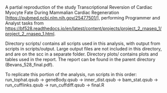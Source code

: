 A partial reproduction of the study Transcriptional Reversion of Cardiac Myocyte Fate During Mammalian Cardiac Regeneration [https://pubmed.ncbi.nlm.nih.gov/25477501/], performing Programmer and Analyst tasks from https://bf528.readthedocs.io/en/latest/content/projects/project_2_rnaseq_1/project_2_rnaseq_1.html.

Directory scripts/ contains all scripts used in this analysis, with output from scripts in scripts/output. Large output files are not included in this directory, and are on the scc in a separate folder. Directory plots/ contains plots and tables used in the report. The report can be found in the parent directory (Bevans_528_final.pdf).

To replicate this portion of the analysis, run scripts in this order:
run_tophat.qsub -> geneBody.qsub -> inner_dist.qsub -> bam_stat.qsub -> run_cufflinks.qsub -> run_cuffdiff.qsub -> final.R
